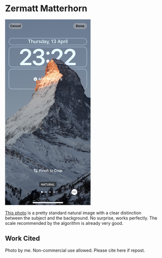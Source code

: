 # Zermatt Matterhorn

![Preview](IMG_4433.PNG)

[This photo](Zermatt-90.JPG) is a pretty standard natural image with a clear distinction between the subject and the background. No surprise, works perfectly. The scale recommended by the algorithm is already very good.

## Work Cited
Photo by me. Non-commercial use allowed. Please cite here if repost.